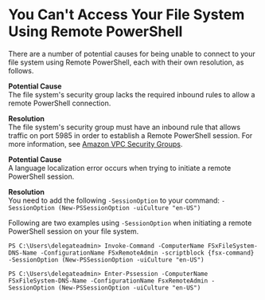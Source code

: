 # You Can't Access Your File System Using Remote PowerShell<a name="remote-pwr-shell"></a>

There are a number of potential causes for being unable to connect to your file system using Remote PowerShell, each with their own resolution, as follows\.

**Potential Cause**  
The file system's security group lacks the required inbound rules to allow a remote PowerShell connection\.

**Resolution**  
The file system's security group must have an inbound rule that allows traffic on port 5985 in order to establish a Remote PowerShell session\. For more information, see [Amazon VPC Security Groups](limit-access-security-groups.md#fsx-vpc-security-groups)\.

**Potential Cause**  
A language localization error occurs when trying to initiate a remote PowerShell session\.

**Resolution**  
You need to add the following `-SessionOption` to your command: `-SessionOption (New-PSSessionOption -uiCulture "en-US")`

Following are two examples using `-SessionOption` when initiating a remote PowerShell session on your file system\.

```
PS C:\Users\delegateadmin> Invoke-Command -ComputerName FSxFileSystem-DNS-Name -ConfigurationName FSxRemoteAdmin -scriptblock {fsx-command} -SessionOption (New-PSSessionOption -uiCulture "en-US")
```

```
PS C:\Users\delegateadmin> Enter-Pssession -ComputerName FSxFileSystem-DNS-Name -ConfigurationName FsxRemoteAdmin -SessionOption (New-PSSessionOption -uiCulture "en-US")
```